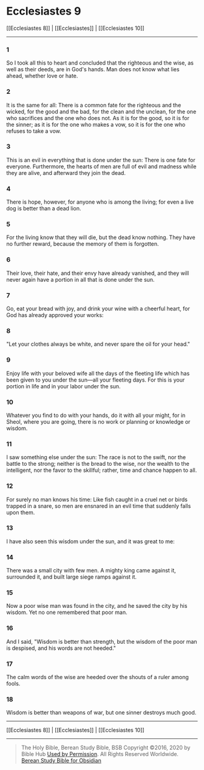 # Ecclesiastes 9

[[Ecclesiastes 8]] | [[Ecclesiastes]] | [[Ecclesiastes 10]]

---

### 1
So I took all this to heart and concluded that the righteous and the wise, as well as their deeds, are in God's hands. Man does not know what lies ahead, whether love or hate.

### 2
It is the same for all: There is a common fate for the righteous and the wicked, for the good and the bad, for the clean and the unclean, for the one who sacrifices and the one who does not. As it is for the good, so it is for the sinner; as it is for the one who makes a vow, so it is for the one who refuses to take a vow.

### 3
This is an evil in everything that is done under the sun: There is one fate for everyone. Furthermore, the hearts of men are full of evil and madness while they are alive, and afterward they join the dead.

### 4
There is hope, however, for anyone who is among the living; for even a live dog is better than a dead lion.

### 5
For the living know that they will die, but the dead know nothing. They have no further reward, because the memory of them is forgotten.

### 6
Their love, their hate, and their envy have already vanished, and they will never again have a portion in all that is done under the sun.

### 7
Go, eat your bread with joy, and drink your wine with a cheerful heart, for God has already approved your works:

### 8
"Let your clothes always be white, and never spare the oil for your head."

### 9
Enjoy life with your beloved wife all the days of the fleeting life which has been given to you under the sun—all your fleeting days. For this is your portion in life and in your labor under the sun.

### 10
Whatever you find to do with your hands, do it with all your might, for in Sheol, where you are going, there is no work or planning or knowledge or wisdom.

### 11
I saw something else under the sun: The race is not to the swift, nor the battle to the strong; neither is the bread to the wise, nor the wealth to the intelligent, nor the favor to the skillful; rather, time and chance happen to all.

### 12
For surely no man knows his time: Like fish caught in a cruel net or birds trapped in a snare, so men are ensnared in an evil time that suddenly falls upon them.

### 13
I have also seen this wisdom under the sun, and it was great to me:

### 14
There was a small city with few men. A mighty king came against it, surrounded it, and built large siege ramps against it.

### 15
Now a poor wise man was found in the city, and he saved the city by his wisdom. Yet no one remembered that poor man.

### 16
And I said, "Wisdom is better than strength, but the wisdom of the poor man is despised, and his words are not heeded."

### 17
The calm words of the wise are heeded over the shouts of a ruler among fools.

### 18
Wisdom is better than weapons of war, but one sinner destroys much good.

---

[[Ecclesiastes 8]] | [[Ecclesiastes]] | [[Ecclesiastes 10]]

---

> The Holy Bible, Berean Study Bible, BSB
> Copyright &copy;2016, 2020 by Bible Hub
> [Used by Permission](https://berean.bible/terms.htm). All Rights Reserved Worldwide.
> [Berean Study Bible for Obsidian](https://github.com/gapmiss/berean-study-bible-for-obsidian)</small>

